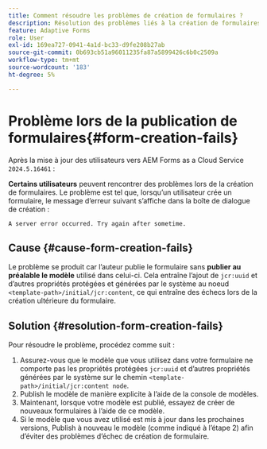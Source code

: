 ```yaml
---
title: Comment résoudre les problèmes de création de formulaires ?
description: Résolution des problèmes liés à la création de formulaires dans l’environnement AEM Forms as a Cloud Service.
feature: Adaptive Forms
role: User
exl-id: 169ea727-0941-4a1d-bc33-d9fe208b27ab
source-git-commit: 0b693cb51a96011235fa87a5899426c6b0c2509a
workflow-type: tm+mt
source-wordcount: '183'
ht-degree: 5%

---
```


# Problème lors de la publication de formulaires{#form-creation-fails}

Après la mise à jour des utilisateurs vers AEM Forms as a Cloud Service `2024.5.16461` :

**Certains utilisateurs** peuvent rencontrer des problèmes lors de la création de formulaires. Le problème est tel que, lorsqu’un utilisateur crée un formulaire, le message d’erreur suivant s’affiche dans la boîte de dialogue de création :

`A server error occurred. Try again after sometime.`

## Cause {#cause-form-creation-fails}

Le problème se produit car l’auteur publie le formulaire sans **publier au préalable le modèle** utilisé dans celui-ci. Cela entraîne l’ajout de `jcr:uuid` et d’autres propriétés protégées et générées par le système au noeud `<template-path>/initial/jcr:content`, ce qui entraîne des échecs lors de la création ultérieure du formulaire.

## Solution {#resolution-form-creation-fails}

Pour résoudre le problème, procédez comme suit :

1. Assurez-vous que le modèle que vous utilisez dans votre formulaire ne comporte pas les propriétés protégées `jcr:uuid` et d’autres propriétés générées par le système sur le chemin `<template-path>/initial/jcr:content node`.
1. Publish le modèle de manière explicite à l’aide de la console de modèles.
1. Maintenant, lorsque votre modèle est publié, essayez de créer de nouveaux formulaires à l’aide de ce modèle.
1. Si le modèle que vous avez utilisé est mis à jour dans les prochaines versions, Publish à nouveau le modèle (comme indiqué à l’étape 2) afin d’éviter des problèmes d’échec de création de formulaire.


<!--

# Issue {#form-creation-fails}

After updating to AEM Forms as a Cloud Service version `2024.5.16461.20240524T172309Z`, When a user publishes a form using an unpublished template, it fails to create a form and shows an error:

`Property is protected: jcr:uuid = 09e0d6be-f619-4405-b021-27eb1c5326d3`

## Solution {#troubleshoot-form-creation-fails}

To resolve the issue, perform the following workaround steps:

1. Publish the template explicitly using the template console.
    
    >[!NOTE]
    > Prior to this step ensure that the (unpublished) template does not have `jcr:uuid` and other system generated properties under the initial content's `jcr:content node`. To sort out it, first, sanitize the template to publish it explicitly.

    >[!NOTE]
    > This action doesn't replicate the initial content node.
1. Now, when your template is published, try creating new forms using the template.
1. If the template is changed in the future, publish it again as mentioned in the step 1.

-->
